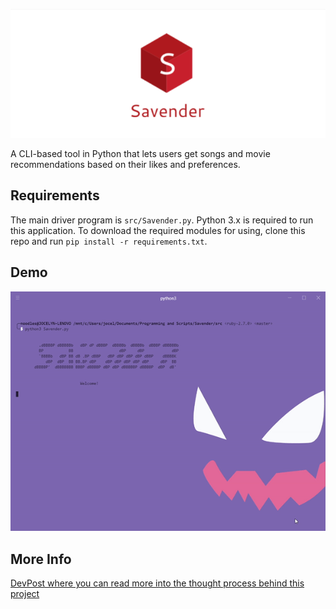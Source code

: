 <p align="center">
  <img src="https://github.com/Noodulz/Savender/blob/master/src/img/banner.png">
</p>

A CLI-based tool in Python that lets users get songs and movie recommendations based on their likes and preferences.
## Requirements
The main driver program is `src/Savender.py`. Python 3.x is required to run this application. To download the required modules for using, clone this repo and run `pip install -r requirements.txt`. 
## Demo
![](src/img/savendergif.gif)

## More Info
[DevPost where you can read more into the thought process behind this project](https://devpost.com/software/savender)
